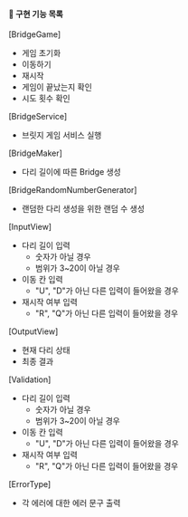 #### 📃 구현 기능 목록
[BridgeGame]
* 게임 초기화
* 이동하기 
* 재시작
* 게임이 끝났는지 확인
* 시도 횟수 확인

[BridgeService]
* 브릿지 게임 서비스 실행

[BridgeMaker]
* 다리 길이에 따른 Bridge 생성

[BridgeRandomNumberGenerator]
* 랜덤한 다리 생성을 위한 랜덤 수 생성

[InputView]
* 다리 길이 입력
  * 숫자가 아닐 경우
  * 범위가 3~20이 아닐 경우
* 이동 칸 입력
  * "U", "D"가 아닌 다른 입력이 들어왔을 경우 
* 재시작 여부 입력
  * "R", "Q"가 아닌 다른 입력이 들어왔을 경우

[OutputView]
* 현재 다리 상태
* 최종 결과

[Validation] 
* 다리 길이 입력
  * 숫자가 아닐 경우
  * 범위가 3~20이 아닐 경우
* 이동 칸 입력
  * "U", "D"가 아닌 다른 입력이 들어왔을 경우
* 재시작 여부 입력
  * "R", "Q"가 아닌 다른 입력이 들어왔을 경우

[ErrorType]
* 각 에러에 대한 에러 문구 출력